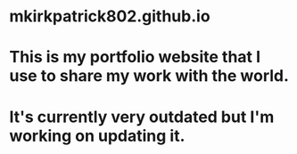 # mkirkpatrick802.github.io
# This is my portfolio website that I use to share my work with the world.
# It's currently very outdated but I'm working on updating it. 
